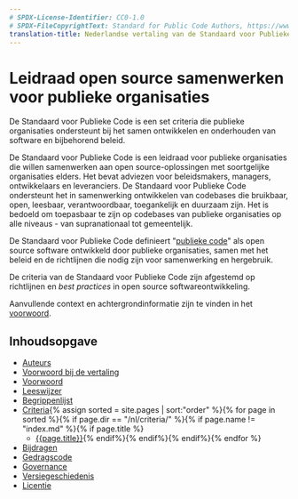 ```yaml
---
# SPDX-License-Identifier: CC0-1.0
# SPDX-FileCopyrightText: Standard for Public Code Authors, https://www.standardforpubliccode.org/AUTHORS.html
translation-title: Nederlandse vertaling van de Standaard voor Publieke Code
---
```


# Leidraad open source samenwerken voor publieke organisaties

De Standaard voor Publieke Code is een set criteria die publieke organisaties ondersteunt bij het samen ontwikkelen en onderhouden van software en bijbehorend beleid.

De Standaard voor Publieke Code is een leidraad voor publieke organisaties die willen samenwerken aan open source-oplossingen met soortgelijke organisaties elders. Het bevat adviezen voor beleidsmakers, managers, ontwikkelaars en leveranciers. De Standaard voor Publieke Code ondersteunt het in samenwerking ontwikkelen van codebases die bruikbaar, open, leesbaar, verantwoordbaar, toegankelijk en duurzaam zijn. Het is bedoeld om toepasbaar te zijn op codebases van publieke organisaties op alle niveaus - van supranationaal tot gemeentelijk.

De Standaard voor Publieke Code definieert "[publieke code](glossary.html#publieke-code)" als open source software ontwikkeld door publieke organisaties, samen met het beleid en de richtlijnen die nodig zijn voor samenwerking en hergebruik.

De criteria van de Standaard voor Publieke Code zijn afgestemd op richtlijnen en _best practices_ in open source softwareontwikkeling.

Aanvullende context en achtergrondinformatie zijn te vinden in het [voorwoord](foreword.md).

## Inhoudsopgave

* [Auteurs](AUTHORS.md)
* [Voorwoord bij de vertaling](translation-foreword.md)
* [Voorwoord](foreword.md)
* [Leeswijzer](readers-guide.md)
* [Begrippenlijst](glossary.md)
* [Criteria](criteria/){% assign sorted = site.pages | sort:"order" %}{% for page in sorted %}{% if page.dir == "/nl/criteria/" %}{% if page.name != "index.md" %}{% if page.title %}
  * [{{page.title}}]({{site.baseurl}}{{page.url}}){% endif%}{% endif%}{% endif%}{% endfor %}
* [Bijdragen](CONTRIBUTING.md)
* [Gedragscode](CODE_OF_CONDUCT.md)
* [Governance](GOVERNANCE.md)
* [Versiegeschiedenis](CHANGELOG.md)
* [Licentie](LICENSE)
